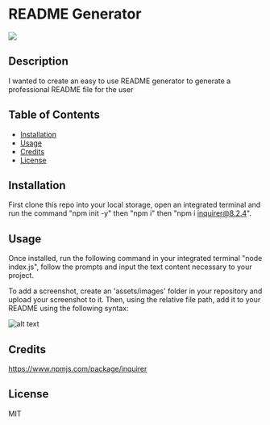 
# README Generator
![](https://img.shields.io/badge/license-MIT-blue.svg)

## Description
    
I wanted to create an easy to use README generator to generate a professional README file for the user

## Table of Contents
    
- [Installation](#installation)
- [Usage](#usage)
- [Credits](#credits)
- [License](#license)

## Installation

First clone this repo into your local storage, open an integrated terminal and run the command "npm init -y" then "npm i" then "npm i inquirer@8.2.4".

## Usage

Once installed, run the following command in your integrated terminal "node index.js", follow the prompts and input the text content necessary to your project.

To add a screenshot, create an 'assets/images' folder in your repository and upload your screenshot to it. Then, using the relative file path, add it to your README using the following syntax:

![alt text](assets/images/screenshot.png)

## Credits


https://www.npmjs.com/package/inquirer


## License
MIT
